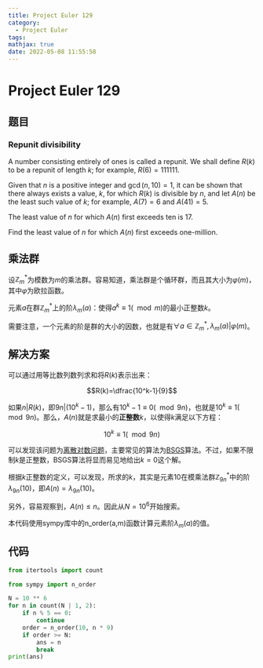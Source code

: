 ```yaml
---
title: Project Euler 129
category:
  - Project Euler
tags:
mathjax: true
date: 2022-05-08 11:55:58
---
```


<escape><!-- more --></escape>

# Project Euler 129

## 题目

### Repunit divisibility

A number consisting entirely of ones is called a repunit. We shall define $R(k)$ to be a repunit of length $k$; for example, $R(6) = 111111$.

Given that $n$ is a positive integer and $\gcd(n, 10) = 1$, it can be shown that there always exists a value, $k$, for which $R(k)$ is divisible by $n$, and let $A(n)$ be the least such value of $k$; for example, $A(7) = 6$ and $A(41) = 5$.

The least value of $n$ for which $A(n)$ first exceeds ten is $17$.

Find the least value of $n$ for which $A(n)$ first exceeds one-million.

## 乘法群

设$\mathbb{Z}_{m}^*$为模数为$m$的乘法群。容易知道，乘法群是个循环群，而且其大小为$\varphi(m)$，其中$\varphi$为欧拉函数。

元素$a$在群$\mathbb{Z}_{m}^*$上的阶$\lambda_m(a)$：使得$a^k \equiv 1(\mod m)$的最小正整数$k$。

需要注意，一个元素的阶是群的大小的因数，也就是有$\forall a \in \mathbb{Z}_m^*,\lambda_m(a)|\varphi(m)$。

## 解决方案

可以通过用等比数列数列求和将$R(k)$表示出来：

$$R(k)=\dfrac{10^k-1}{9}$$

如果$n|R(k)$，即$9n|(10^k-1)$，那么有$10^k-1\equiv 0 (\mod 9n)$，也就是$10^k\equiv 1(\mod 9n)$。那么，$A(n)$就是求最小的**正整数**$k$，以使得$k$满足以下方程：

$$10^k\equiv 1(\mod 9n)$$

可以发现该问题为[离散对数问题](https://en.wikipedia.org/wiki/Discrete_logarithm)，主要常见的算法为[BSGS](https://en.wikipedia.org/wiki/Baby-step_giant-step)算法。不过，如果不限制$k$是正整数，BSGS算法将显而易见地给出$k=0$这个解。

根据$k$正整数的定义，可以发现，所求的$k$，其实是元素$10$在模乘法群$\mathbb{Z}_{9n}^*$中的阶$\lambda_{9n}(10)$，即$A(n)=\lambda_{9n}(10)$。

另外，容易观察到，$A(n)\leq n$。因此从$N=10^6$开始搜索。

本代码使用sympy库中的n_order(a,m)函数计算元素阶$\lambda_m(a)$的值。

## 代码

```py
from itertools import count

from sympy import n_order

N = 10 ** 6
for n in count(N | 1, 2):
    if n % 5 == 0:
        continue
    order = n_order(10, n * 9)
    if order >= N:
        ans = n
        break
print(ans)

```
